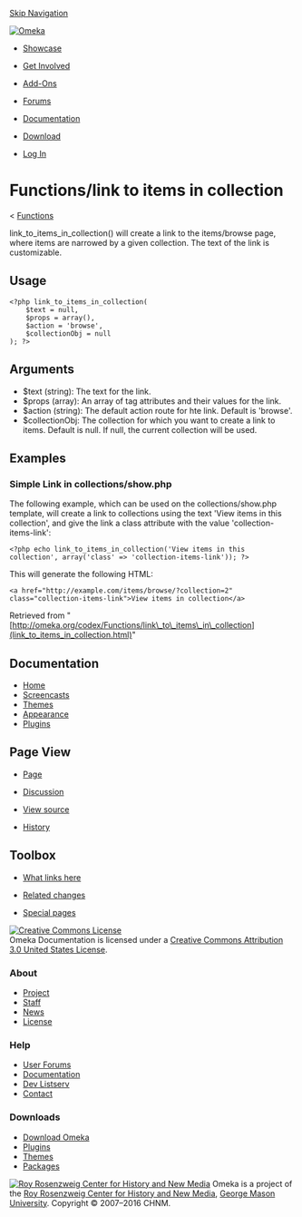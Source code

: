 <div id="wrap">

[Skip Navigation](link_to_items_in_collection.html#content)
<div id="header">

<div class="padding">

<span
id="logo">[![Omeka](http://omeka.org/ui/i/logo-horizontal-288px.gif)](../../index.html)</span>
<div id="search-form">

</div>

-   <div id="nav-showcase">

    </div>

    [Showcase](../../showcase.1.html)
-   <div id="nav-involved">

    </div>

    [Get Involved](../../index.html%3Fp=124.html)
-   <div id="nav-addons">

    </div>

    [Add-Ons](../../add-ons.1.html)
-   <div id="nav-forums">

    </div>

    [Forums](../../forums/topic/mysqli-stmt.bind-result.html)
-   <div id="nav-documentation">

    </div>

    [Documentation](http://omeka.org/codex/)
-   <div id="nav-download">

    </div>

    [Download](../../download.1.html)

</div>

</div>

<div id="content">

<div class="padding">

<div id="user-meta">

-   <div id="pt-login">

    </div>

    [Log
    In](http://omeka.org/c/index.php?title=Special:UserLogin&returnto=Functions/link%20to%20items%20in%20collection)

</div>

Functions/link to items in collection
=====================================

<div id="contentSub">

<span class="subpages">&lt;
[Functions](../Functions.html "Functions")</span>

</div>

<div id="primary">

link\_to\_items\_in\_collection() will create a link to the items/browse
page, where items are narrowed by a given collection. The text of the
link is customizable.

<span id="Usage" class="mw-headline"> Usage </span>
---------------------------------------------------

<div class="mw-geshi mw-content-ltr" dir="ltr">

<div class="php source-php">

``` {.de1}
<?php link_to_items_in_collection(
    $text = null, 
    $props = array(), 
    $action = 'browse', 
    $collectionObj = null
); ?>
```

</div>

</div>

<span id="Arguments" class="mw-headline"> Arguments </span>
-----------------------------------------------------------

-   \$text (string): The text for the link.
-   \$props (array): An array of tag attributes and their values for
    the link.
-   \$action (string): The default action route for hte link. Default
    is 'browse'.
-   \$collectionObj: The collection for which you want to create a link
    to items. Default is null. If null, the current collection will
    be used.

<span id="Examples" class="mw-headline"> Examples </span>
---------------------------------------------------------

### <span id="Simple_Link_in_collections.2Fshow.php" class="mw-headline"> Simple Link in collections/show.php </span>

The following example, which can be used on the collections/show.php
template, will create a link to collections using the text 'View items
in this collection', and give the link a class attribute with the value
'collection-items-link':

    <?php echo link_to_items_in_collection('View items in this collection', array('class' => 'collection-items-link')); ?>

This will generate the following HTML:

    <a href="http://example.com/items/browse/?collection=2" class="collection-items-link">View items in collection</a>

<div class="printfooter">

Retrieved from
"[http://omeka.org/codex/Functions/link\_to\_items\_in\_collection](link_to_items_in_collection.html)"

</div>

<div id="catlinks" class="catlinks catlinks-allhidden">

</div>

</div>

<div id="secondary">

<div class="portlet">

Documentation
-------------

-   [Home](http://omeka.org/codex/)
-   [Screencasts](http://omeka.org/codex/Screencasts)
-   [Themes](http://omeka.org/codex/Managing_Themes_2.0)
-   [Appearance](http://omeka.org/codex/Managing_Appearance_2.0)
-   [Plugins](http://omeka.org/codex/Plugins2.0)

</div>

<div class="portlet">

Page View
---------

-   <div id="nav-page">

    </div>

    [Page](link_to_items_in_collection.html)
-   <div id="nav-discussion">

    </div>

    [Discussion](http://omeka.org/c/index.php?title=Talk:Functions/link_to_items_in_collection&action=edit&redlink=1)
-   <div id="nav-view_source">

    </div>

    [View
    source](http://omeka.org/c/index.php?title=Functions/link_to_items_in_collection&action=edit)
-   <div id="nav-history">

    </div>

    [History](http://omeka.org/c/index.php?title=Functions/link_to_items_in_collection&action=history)

</div>

<div id="wiki-toolbox" class="portlet">

Toolbox
-------

-   <div id="t-whatlinkshere">

    </div>

    [What links
    here](../Special:WhatLinksHere/Functions/link_to_items_in_collection.html)
-   <div id="t-recentchangeslinked">

    </div>

    [Related
    changes](../Special:RecentChangesLinked/Functions/link_to_items_in_collection.html)
-   <div id="t-specialpages">

    </div>

    [Special pages](http://omeka.org/codex/Special:SpecialPages)

</div>

[![Creative Commons
License](https://i.creativecommons.org/l/by/3.0/us/88x31.png)](http://creativecommons.org/licenses/by/3.0/us/)\
Omeka Documentation is licensed under a [Creative Commons Attribution
3.0 United States
License](http://creativecommons.org/licenses/by/3.0/us/).

</div>

</div>

</div>

<div id="footer">

<div class="padding">

<div id="sitemap">

<div class="section">

### About

-   [Project](../../index.html%3Fp=2.html)
-   [Staff](../../index.html%3Fp=3.html)
-   [News](../../blog.1.html)
-   [License](http://www.gnu.org/copyleft/gpl.html)

</div>

<div class="section">

### Help

-   [User Forums](../../forums/topic/mysqli-stmt.bind-result.html)
-   [Documentation](http://omeka.org/codex/)
-   [Dev Listserv](http://groups.google.com/group/omeka-dev)
-   [Contact](http://omeka.org/contact/)

</div>

<div class="section">

### Downloads

-   [Download Omeka](../../download.1.html)
-   [Plugins](../../plugins.html)
-   [Themes](../../download/themes/index.html)
-   [Packages](../../index.html%3Fp=222.html)

</div>

</div>

<div id="chnm-meta">

<span id="chnm-logo">[![Roy Rosenzweig Center for History and New
Media](http://omeka.org/ui/i/rrchnm-logo-regular.gif)](http://chnm.gmu.edu)</span>
Omeka is a project of the [Roy Rosenzweig Center for History and New
Media](http://chnm.gmu.edu), [George Mason
University](http://www.gmu.edu). Copyright © 2007–2016 CHNM.

</div>

</div>

</div>

</div>
